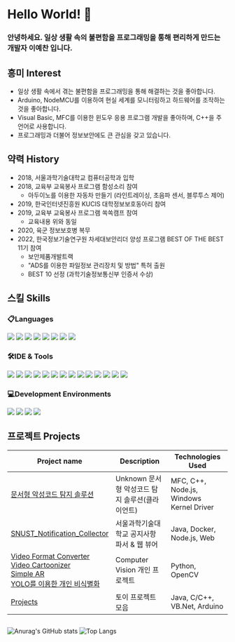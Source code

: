 # Hello World! 👋

### 안녕하세요. 일상 생활 속의 불편함을 프로그래밍을 통해 편리하게 만드는 개발자 이예찬 입니다.

## 흥미 Interest
- 일상 생활 속에서 겪는 불편함을 프로그래밍을 통해 해결하는 것을 좋아합니다.
- Arduino, NodeMCU를 이용하여 현실 세계를 모니터링하고 하드웨어를 조작하는 것을 좋아합니다.
- Visual Basic, MFC를 이용한 윈도우 응용 프로그램 개발을 좋아하며, C++을 주 언어로 사용합니다.
- 프로그래밍과 더불어 정보보안에도 큰 관심을 갖고 있습니다.

## 약력 History
- 2018, 서울과학기술대학교 컴퓨터공학과 입학
- 2018, 교육부 교육봉사 프로그램 함성소리 참여
  - 아두이노를 이용한 자동차 만들기 (라인트레이싱, 초음파 센서, 블루투스 제어)
- 2019, 한국인터넷진흥원 KUCIS 대학정보보호동아리 참여
- 2019, 교육부 교육봉사 프로그램 쏙쏙캠프 참여
  - 교육내용 위와 동일
- 2020, 육군 정보보호병 복무
- 2022, 한국정보기술연구원 차세대보안리더 양성 프로그램 BEST OF THE BEST 11기 참여
  - 보안제품개발트랙
  - "ADS를 이용한 파일정보 관리장치 및 방법" 특허 출원
  - BEST 10 선정 (과학기술정보통신부 인증서 수상)

## 스킬 Skills
### 📋Languages
<div>
  <img src="https://img.shields.io/badge/C-A8B9CC?style=for-the-badge&logo=C&logoColor=white">
  <img src="https://img.shields.io/badge/C++-00599C?style=for-the-badge&logo=c%2B%2B&logoColor=white"/>
  <img src="https://img.shields.io/badge/visualbasic-512BD4?style=for-the-badge&logo=visualbasic&logoColor=white">
  <img src="https://img.shields.io/badge/python-3776AB?style=for-the-badge&logo=python&logoColor=white">
  <img src="https://img.shields.io/badge/java-007396?style=for-the-badge&logo=java&logoColor=white">
  <img src="https://img.shields.io/badge/javascript-F7DF1E?style=for-the-badge&logo=javascript&logoColor=white">
  <img src="https://img.shields.io/badge/nodedotjs-339933?style=for-the-badge&logo=nodedotjs&logoColor=white">
  <img src="https://img.shields.io/badge/arduino-00878F?style=for-the-badge&logo=arduino&logoColor=white">
</div>

### 🛠️IDE & Tools
<div>
  <img src="https://img.shields.io/badge/visualstudio-5C2D91?style=for-the-badge&logo=visualstudio&logoColor=white">
  <img src="https://img.shields.io/badge/visualstudiocode-007ACC?style=for-the-badge&logo=visualstudiocode&logoColor=white">
  <img src="https://img.shields.io/badge/eclipseide-2C2255?style=for-the-badge&logo=eclipseide&logoColor=white">
  <img src="https://img.shields.io/badge/androidstudio-3DDC84?style=for-the-badge&logo=androidstudio&logoColor=white">
  <img src="https://img.shields.io/badge/notepadplusplus-90E59A?style=for-the-badge&logo=notepadplusplus&logoColor=white">
  <img src="https://img.shields.io/badge/sublimetext-FF9800?style=for-the-badge&logo=sublimetext&logoColor=white">
  <img src="https://img.shields.io/badge/vim-019733?style=for-the-badge&logo=vim&logoColor=white">
  <img src="https://img.shields.io/badge/vmware-607078?style=for-the-badge&logo=vmware&logoColor=white">
  <img src="https://img.shields.io/badge/googlecolab-F9AB00?style=for-the-badge&logo=googlecolab&logoColor=white">
  <img src="https://img.shields.io/badge/git-F05032?style=for-the-badge&logo=git&logoColor=white">
  <img src="https://img.shields.io/badge/notion-000000?style=for-the-badge&logo=notion&logoColor=white">
  <img src="https://img.shields.io/badge/sqlite-003B57?style=for-the-badge&logo=sqlite&logoColor=white">
  <img src="https://img.shields.io/badge/mysql-4479A1?style=for-the-badge&logo=mysql&logoColor=white">
  <img src="https://img.shields.io/badge/docker-2496ED?style=for-the-badge&logo=docker&logoColor=white">
</div>

### 💻Development Environments
<div>
  <img src="https://img.shields.io/badge/windows-0078D4?style=for-the-badge&logo=windows&logoColor=white">
  <img src="https://img.shields.io/badge/linux-FCC624?style=for-the-badge&logo=linux&logoColor=white">
  <img src="https://img.shields.io/badge/kalilinux-557C94?style=for-the-badge&logo=kalilinux&logoColor=white">
  <img src="https://img.shields.io/badge/ubuntu-E95420?style=for-the-badge&logo=ubuntu&logoColor=white">
</div>

## 프로젝트 Projects
| Project name                   | Description                    | Technologies Used |
|--------------------------------|--------------------------------|------|
| [문서형 악성코드 탐지 솔루션](https://github.com/ehn1225/No-Spear_Client) | Unknown 문서형 악성코드 탐지 솔루션(클라이언트) | MFC, C++, Node.js, Windows Kernel Driver |
| [SNUST_Notification_Collector](https://github.com/ehn1225/SNUST_Notification_Collector) | 서울과학기술대학교 공지사항 파서 & 웹 뷰어 | Java, Docker, Node.js, Web |
| [Video Format Converter](https://github.com/ehn1225/VideoFormatConverter) <br> [Video Cartoonizer](https://github.com/ehn1225/VideoCartoonizer) <br> [Simple AR](https://github.com/ehn1225/OpenCV_SimpleAR) <br> [YOLO를 이용한 개인 비식별화](https://github.com/ehn1225/Video_De-identification) | Computer Vision 개인 프로젝트 |Python, OpenCV|
| [Projects](https://github.com/ehn1225/Projects) | 토이 프로젝트 모음 | Java, C/C++, VB.Net, Arduino |

## 
![Anurag's GitHub stats](https://github-readme-stats.vercel.app/api?username=ehn1225&show_icons=true&theme=radical)
![Top Langs](https://github-readme-stats.vercel.app/api/top-langs/?username=ehn1225&layout=compact&theme=radical)
